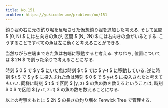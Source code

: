 ```yaml
---
title: No.151
problem: https://yukicoder.me/problems/no/151
---
```

釣り堀の右に元の釣り堀を反転させた仮想釣り堀を追加した考える. そして区間 $ [0, N) $ には左向きの魚が, 区間 $ [N, 2N) $ には右向きの魚がいるとする. こうすることですべての魚は左に動くと考えることができる.

当然ながら左端まできた魚は右端に移動すると考える. すなわち, 位置については $ 2N $ で割った余りで考えることになる.

時刻 $ 0 $ で $ y $ にいた魚は時刻 $ t $ では $ y-t $ に移動している. 逆に時刻 $ t $ で $ y $ に投入された魚は時刻 $ 0 $ で $ y+t $ に投入されたと考えてもいい. 同様に時刻 $ t $ で区間 $ [y, z) $ の魚の数を数えるということは, 時刻 $ 0 $ で区間 $ [y+t, z+t) $ の魚の数を数えることになる.

以上の考察をもとに $ 2N $ の長さの釣り堀を Fenwick Tree で管理する.
